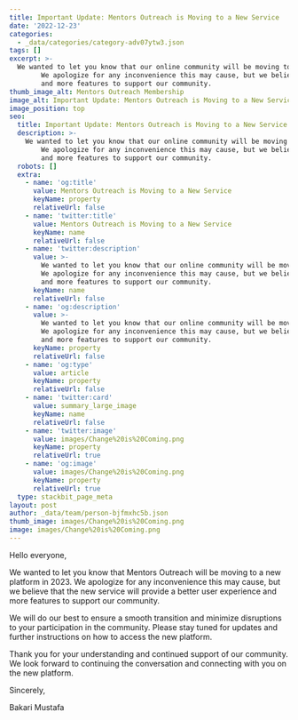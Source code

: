 ```yaml
---
title: Important Update: Mentors Outreach is Moving to a New Service
date: '2022-12-23'
categories:
  - _data/categories/category-adv07ytw3.json
tags: []
excerpt: >-
  We wanted to let you know that our online community will be moving to a new platform in 2023. 
        We apologize for any inconvenience this may cause, but we believe that the new service will provide a better user experience 
        and more features to support our community.
thumb_image_alt: Mentors Outreach Membership
image_alt: Important Update: Mentors Outreach is Moving to a New Service
image_position: top
seo:
  title: Important Update: Mentors Outreach is Moving to a New Service
  description: >-
    We wanted to let you know that our online community will be moving to a new platform in 2023. 
        We apologize for any inconvenience this may cause, but we believe that the new service will provide a better user experience 
        and more features to support our community.
  robots: []
  extra:
    - name: 'og:title'
      value: Mentors Outreach is Moving to a New Service
      keyName: property
      relativeUrl: false
    - name: 'twitter:title'
      value: Mentors Outreach is Moving to a New Service
      keyName: name
      relativeUrl: false
    - name: 'twitter:description'
      value: >-
        We wanted to let you know that our online community will be moving to a new platform in 2023. 
        We apologize for any inconvenience this may cause, but we believe that the new service will provide a better user experience 
        and more features to support our community.
      keyName: name
      relativeUrl: false
    - name: 'og:description'
      value: >-
        We wanted to let you know that our online community will be moving to a new platform in 2023. 
        We apologize for any inconvenience this may cause, but we believe that the new service will provide a better user experience 
        and more features to support our community.
      keyName: property
      relativeUrl: false
    - name: 'og:type'
      value: article
      keyName: property
      relativeUrl: false
    - name: 'twitter:card'
      value: summary_large_image
      keyName: name
      relativeUrl: false
    - name: 'twitter:image'
      value: images/Change%20is%20Coming.png
      keyName: property
      relativeUrl: true
    - name: 'og:image'
      value: images/Change%20is%20Coming.png
      keyName: property
      relativeUrl: true
  type: stackbit_page_meta
layout: post
author: _data/team/person-bjfmxhc5b.json
thumb_image: images/Change%20is%20Coming.png
image: images/Change%20is%20Coming.png
---
```

Hello everyone,

We wanted to let you know that Mentors Outreach will be moving to a new platform in 2023. We apologize for any inconvenience this may cause, but we believe that the new service will provide a better user experience and more features to support our community.

We will do our best to ensure a smooth transition and minimize disruptions to your participation in the community. Please stay tuned for updates and further instructions on how to access the new platform.

Thank you for your understanding and continued support of our community. We look forward to continuing the conversation and connecting with you on the new platform.

Sincerely,

Bakari Mustafa
